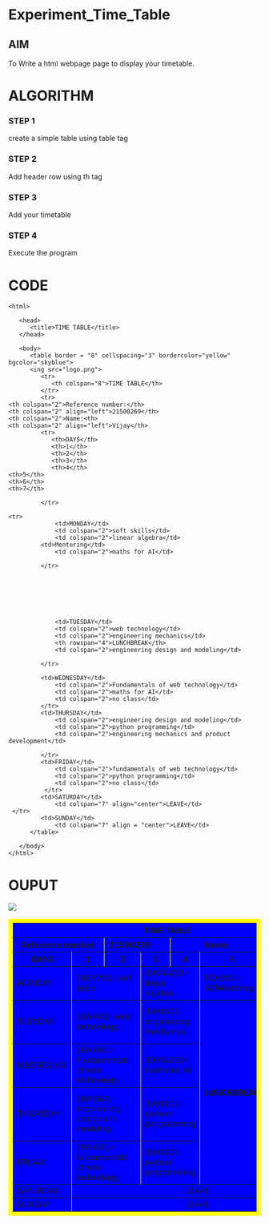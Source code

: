 # Experiment_Time_Table

## AIM
To Write a html webpage page to display your timetable.

# ALGORITHM
### STEP 1
create a simple table using table tag
### STEP 2
Add header row using th tag
### STEP 3
Add your timetable
### STEP 4
Execute the program

# CODE
~~~<!DOCTYPE html>
<html>

   <head>
      <title>TIME TABLE</title>
   </head>
	
   <body>
      <table border = "8" cellspacing="3" bordercolor="yellow" bgcolor="skyblue">
      <ing src="logo.png">
         <tr>
            <th colspan="8">TIME TABLE</th>
         </tr>
         <tr>
<th colspan="2">Reference number:</th>
<th colspan="2" align="left">21500269</th>
<th colspan="2">Name:<th>
<th colspan="2" align="left">Vijay</th>
         <tr>
            <th>DAYS</th>
            <th>1</th>
            <th>2</th>
            <th>3</th>
            <th>4</th>
<th>5</th>
<th>6</th>
<th>7</th>

         </tr>
        
<tr>
             <td>MONDAY</td>
             <td colspan="2">soft skills</td>
             <td colspan="2">linear algebra</td>
	     <td>Mentoring</td>
             <td colspan="2">maths for AI</td>
             
         </tr>
  
         
      
      
   


             <td>TUESDAY</td>
             <td colspan="2">web technology</td>
             <td colspan="2">engineering mechanics</td>
             <th rowspan="4">LUNCHBREAK</th>
             <td colspan="2">engineering design and modeling</td>
            
         </tr>
  
  	     <td>WEDNESDAY</td>
             <td colspan="2">Fundamentals of web technology</td>
             <td colspan="2">maths for AI</td>
             <td colspan="2">no class</td>
         </tr>
	     <td>THURSDAY</td>
             <td colspan="2">engineering design and modeling</td>
             <td colspan="2">python programming</td>
             <td colspan="2">engineering mechanics and product development</td>
             
         </tr>  
	     <td>FRIDAY</td>
             <td colspan="2">fundamentals of web technology</td>
             <td colspan="2">python programming</td>
             <td colspan="2">no class</td>
          </tr>  
	     <td>SATURDAY</td>
             <td colspan="7" align="center">LEAVE</td> 
 </tr>  
	     <td>SUNDAY</td>
             <td colspan="7" align = "center">LEAVE</td>           
      </table>
      
   </body>
</html>

~~~
# OUPUT
<!DOCTYPE html>
<html>

   <head>
      <title>TIME TABLE</title>
   </head>
	
   <body>
<table border = "8" cellspacing="3" bordercolor="yellow" bgcolor="blue">
<img src="logo.png">
         <tr>
            <th colspan="8">TIME TABLE</th>
         </tr>
         <tr>
            <th colspan="2">Reference number:</th>
            <th colspan="2" align="left">21500269</th>
            <th colspan="2">Name:<th>
            <th colspan="2" align="left">Vijay</th>
         <tr>
            <th>DAYS</th>
            <th>1</th>
            <th>2</th>
            <th>3</th>
            <th>4</th>
            <th>5</th>
            <th>6</th>
            <th>7</th>
          </tr>
          <tr>
             <td>MONDAY</td>
             <td colspan="2">19EY701-soft skills</td>
             <td colspan="2">19MA221-linear algebra</td>
	         <td>ECA051-ADMentoring</td>
             <td colspan="2">19MA220-maths for AI</td>
          </tr>
          <tr>
             <td>TUESDAY</td>
             <td colspan="2">19AI402-web technology</td>
             <td colspan="2">19AI303-engineering mechanics</td>
             <th rowspan="4">LUNCHBREAK</th>
             <td colspan="2">19AI302-engineering design and modeling</td>
         </tr>
         <tr>
  	     <td>WEDNESDAY</td>
             <td colspan="2">19AI401-Fundamentals of web technology</td>
             <td colspan="2">19MA220-maths for AI</td>
             <td colspan="2">no class</td>
         </tr>
         <tr>
	          <td>THURSDAY</td>
             <td colspan="2">19AI302-engineering design and modeling</td>
             <td colspan="2">19AI301-python programming</td>
             <td colspan="2">19AI303-engineering mechanics and product development</td>
         </tr> 
         <tr> 
	          <td>FRIDAY</td>
             <td colspan="2">19AI401-fundamentals of web technology</td>
             <td colspan="2">19AI301-python programming</td>
             <td colspan="2">no class</td>
         </tr> 
         <tr> 
	          <td>SATURDAY</td>
             <td colspan="7" align="center">LEAVE</td> 
         </tr> 
         <tr> 
	          <td>SUNDAY</td>
             <td colspan="7" align = "center">LEAVE</td>  
         </tr> 
      
   </body>
</html>